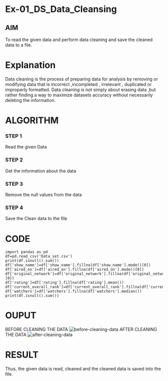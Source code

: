 # Ex-01_DS_Data_Cleansing


## AIM
To read the given data and perform data cleaning and save the cleaned data to a file. 

# Explanation
Data cleaning is the process of preparing data for analysis by removing or modifying data that is incorrect ,incompleted , irrelevant , duplicated or improperly formatted. 
Data cleaning is not simply about erasing data ,but rather finding a way to maximize datasets accuracy without necessarily deleting the information. 

# ALGORITHM
### STEP 1
Read the given Data
### STEP 2
Get the information about the data
### STEP 3
Remove the null values from the data
### STEP 4
Save the Clean data to the file

# CODE
```
import pandas as pd
df=pd.read_csv('Data_set.csv')
print(df.isnull().sum())
df['show_name']=df['show_name'].fillna(df['show_name'].mode()[0])
df['aired_on']=df['aired_on'].fillna(df['aired_on'].mode()[0])
df['original_network']=df['original_network'].fillna(df['original_network'].mode()[0])
df['rating']=df['rating'].fillna(df['rating'].mean())
df['current_overall_rank']=df['current_overall_rank'].fillna(df['current_overall_rank'].median())
df['watchers']=df['watchers'].fillna(df['watchers'].median())
print(df.isnull().sum())
```
# OUPUT
BEFORE CLEANING THE DATA
![before-cleaning-data](https://user-images.githubusercontent.com/93427278/160145076-d8c74d91-2536-4c16-88b8-4d718d716b3d.png)
AFTER CLEANING THE DATA
![after-cleaning-data](https://user-images.githubusercontent.com/93427278/160145033-3f289ece-85ca-47e7-bc3d-3722919e6d06.png)

# RESULT
Thus, the given data is read, cleaned and the cleaned data is saved into the file.
